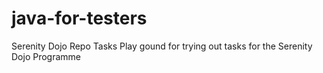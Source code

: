 # java-for-testers
Serenity Dojo Repo Tasks
Play gound for trying out tasks for the Serenity Dojo Programme
